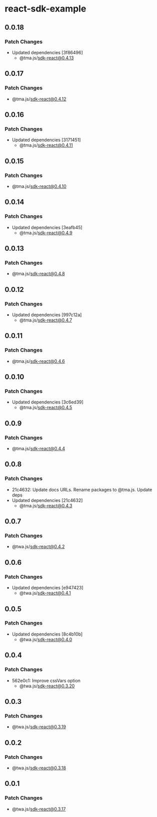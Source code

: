 # react-sdk-example

## 0.0.18

### Patch Changes

- Updated dependencies [3f86496]
  - @tma.js/sdk-react@0.4.13

## 0.0.17

### Patch Changes

- @tma.js/sdk-react@0.4.12

## 0.0.16

### Patch Changes

- Updated dependencies [3171451]
  - @tma.js/sdk-react@0.4.11

## 0.0.15

### Patch Changes

- @tma.js/sdk-react@0.4.10

## 0.0.14

### Patch Changes

- Updated dependencies [3eafb45]
  - @tma.js/sdk-react@0.4.9

## 0.0.13

### Patch Changes

- @tma.js/sdk-react@0.4.8

## 0.0.12

### Patch Changes

- Updated dependencies [997c12a]
  - @tma.js/sdk-react@0.4.7

## 0.0.11

### Patch Changes

- @tma.js/sdk-react@0.4.6

## 0.0.10

### Patch Changes

- Updated dependencies [3c6ed39]
  - @tma.js/sdk-react@0.4.5

## 0.0.9

### Patch Changes

- @tma.js/sdk-react@0.4.4

## 0.0.8

### Patch Changes

- 21c4632: Update docs URLs. Rename packages to @tma.js. Update deps
- Updated dependencies [21c4632]
  - @tma.js/sdk-react@0.4.3

## 0.0.7

### Patch Changes

- @twa.js/sdk-react@0.4.2

## 0.0.6

### Patch Changes

- Updated dependencies [e947423]
  - @twa.js/sdk-react@0.4.1

## 0.0.5

### Patch Changes

- Updated dependencies [8c4b10b]
  - @twa.js/sdk-react@0.4.0

## 0.0.4

### Patch Changes

- 562e0c1: Improve cssVars option
  - @twa.js/sdk-react@0.3.20

## 0.0.3

### Patch Changes

- @twa.js/sdk-react@0.3.19

## 0.0.2

### Patch Changes

- @twa.js/sdk-react@0.3.18

## 0.0.1

### Patch Changes

- @twa.js/sdk-react@0.3.17
